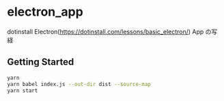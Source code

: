 # electron_app
dotinstall Electron(https://dotinstall.com/lessons/basic_electron/) App の写経

## Getting Started

```bash
yarn
yarn babel index.js --out-dir dist --source-map
yarn start
```
